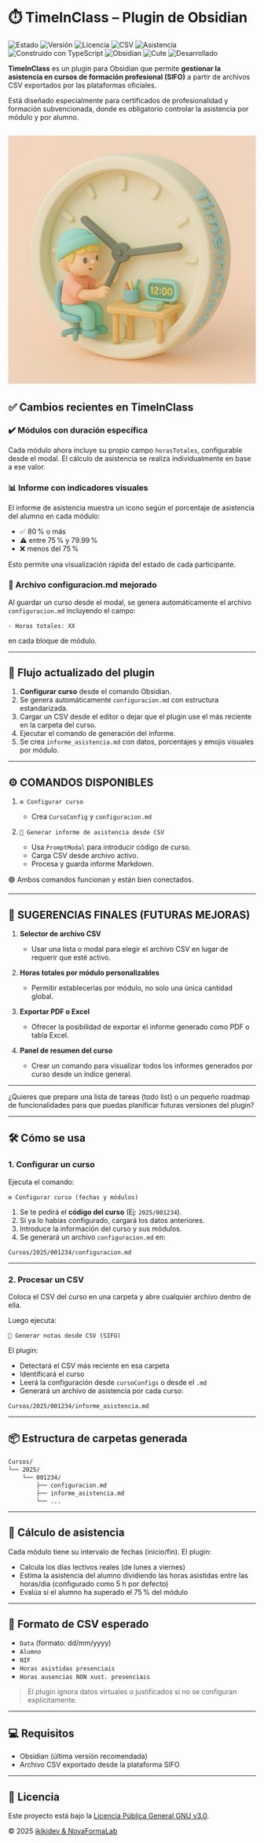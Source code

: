 # ⏱️ TimeInClass – Plugin de Obsidian

![Estado](https://img.shields.io/badge/Estado-En%20Desarrollo-FFD6A5)
![Versión](https://img.shields.io/badge/Versión-v0\.1\.0-FDFFB6)
![Licencia](https://img.shields.io/badge/Licencia-GPL--3\.0-CAFFBF)
![CSV](https://img.shields.io/badge/Datos-Cargados%20desde%20CSV-9BF6FF)
![Asistencia](https://img.shields.io/badge/%F0%9F%93%85%20Asistencia-Activa-A0C4FF)
![Construido con TypeScript](https://img.shields.io/badge/construido%20con-TypeScript-C1D3FE?logo=typescript&logoColor=white)
![Obsidian](https://img.shields.io/badge/Obsidian-Plugin-BDB2FF)
![Cute](https://img.shields.io/badge/🦄%20CyberCute-Approved-FFC6FF)
![Desarrollado](https://img.shields.io/badge/Desarrollado-@ikikidev%20en%20NovaFormaLab-ffc0cb)

**TimeInClass** es un plugin para Obsidian que permite **gestionar la asistencia en cursos de formación profesional (SIFO)** a partir de archivos CSV exportados por las plataformas oficiales.

Está diseñado especialmente para certificados de profesionalidad y formación subvencionada, donde es obligatorio controlar la asistencia por módulo y por alumno.

![Logo](img/TimeInClass.jpg)
---

## ✅ Cambios recientes en TimeInClass

### ✔️ Módulos con duración específica
Cada módulo ahora incluye su propio campo `horasTotales`, configurable desde el modal. El cálculo de asistencia se realiza individualmente en base a ese valor.

### 📊 Informe con indicadores visuales
El informe de asistencia muestra un icono según el porcentaje de asistencia del alumno en cada módulo:

- ✅ 80 % o más
- ⚠️ entre 75 % y 79.99 %
- ❌ menos del 75 %

Esto permite una visualización rápida del estado de cada participante.

### 📝 Archivo configuracion.md mejorado
Al guardar un curso desde el modal, se genera automáticamente el archivo `configuracion.md` incluyendo el campo:

```
- Horas totales: XX
```

en cada bloque de módulo.

---

## 🔁 Flujo actualizado del plugin

1. **Configurar curso** desde el comando Obsidian.
2. Se genera automáticamente `configuracion.md` con estructura estandarizada.
3. Cargar un CSV desde el editor o dejar que el plugin use el más reciente en la carpeta del curso.
4. Ejecutar el comando de generación del informe.
5. Se crea `informe_asistencia.md` con datos, porcentajes y emojis visuales por módulo.

---

## ⚙️ COMANDOS DISPONIBLES

1. `⚙️ Configurar curso`
   - Crea `CursoConfig` y `configuracion.md`

2. `📂 Generar informe de asistencia desde CSV`
   - Usa `PromptModal` para introducir código de curso.
   - Carga CSV desde archivo activo.
   - Procesa y guarda informe Markdown.

🟢 Ambos comandos funcionan y están bien conectados.

---

## 📌 SUGERENCIAS FINALES (FUTURAS MEJORAS)

1. **Selector de archivo CSV**
   - Usar una lista o modal para elegir el archivo CSV en lugar de requerir que esté activo.

2. **Horas totales por módulo personalizables**
   - Permitir establecerlas por módulo, no solo una única cantidad global.

3. **Exportar PDF o Excel**
   - Ofrecer la posibilidad de exportar el informe generado como PDF o tabla Excel.

4. **Panel de resumen del curso**
   - Crear un comando para visualizar todos los informes generados por curso desde un índice general.

---

¿Quieres que prepare una lista de tareas (todo list) o un pequeño roadmap de funcionalidades para que puedas planificar futuras versiones del plugin?

---

## 🛠️ Cómo se usa

### 1. Configurar un curso

Ejecuta el comando:

```
⚙️ Configurar curso (fechas y módulos)
```

1. Se te pedirá el **código del curso** (Ej: `2025/001234`).
2. Si ya lo habías configurado, cargará los datos anteriores.
3. Introduce la información del curso y sus módulos.
4. Se generará un archivo `configuracion.md` en:

```
Cursos/2025/001234/configuracion.md
```

---

### 2. Procesar un CSV

Coloca el CSV del curso en una carpeta y abre cualquier archivo dentro de ella.

Luego ejecuta:

```
📂 Generar notas desde CSV (SIFO)
```

El plugin:

- Detectará el CSV más reciente en esa carpeta
- Identificará el curso
- Leerá la configuración desde `cursoConfigs` o desde el `.md`
- Generará un archivo de asistencia por cada curso:

```
Cursos/2025/001234/informe_asistencia.md
```

---

## 📦 Estructura de carpetas generada

```
Cursos/
└── 2025/
    └── 001234/
        ├── configuracion.md
        ├── informe_asistencia.md        
        └── ...
```

---

## 📐 Cálculo de asistencia

Cada módulo tiene su intervalo de fechas (inicio/fin). El plugin:

- Calcula los días lectivos reales (de lunes a viernes)
- Estima la asistencia del alumno dividiendo las horas asistidas entre las horas/día (configurado como 5 h por defecto)
- Evalúa si el alumno ha superado el 75 % del módulo

---

## 🧪 Formato de CSV esperado

- `Data` (formato: dd/mm/yyyy)
- `Alumno`
- `NIF`
- `Horas asistidas presenciais`
- `Horas ausencias NON xust. presenciais`

> El plugin ignora datos virtuales o justificados si no se configuran explícitamente.

---

## 💻 Requisitos

- Obsidian (última versión recomendada)
- Archivo CSV exportado desde la plataforma SIFO

---

## 📃 Licencia

Este proyecto está bajo la [Licencia Pública General GNU v3.0](LICENSE).

© 2025 [ikikidev & NovaFormaLab](https://github.com/ikikidev)